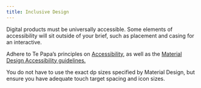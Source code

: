 ```yaml
---
title: Inclusive Design
---
```


Digital products must be universally accessible. Some elements of accessibility will sit outside of your
brief, such as placement and casing for an interactive.

Adhere to Te Papa’s principles on [Accessibility](https://te-papa.github.io/_pages/foundations/accessibility/), as well as the [Material Design Accessibility guidelines.](https://material.io/guidelines/usability/accessibility.html)

You do not have to use the exact dp sizes specified by Material Design, but ensure you have adequate touch target spacing and icon sizes.